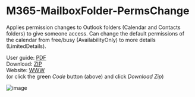 # M365-MailboxFolder-PermsChange
Applies permission changes to Outlook folders (Calendar and Contacts folders) to give someone access. Can change the default permissions of the calendar from free/busy (AvailabilityOnly) to more details (LimitedDetails).

User guide: [PDF](https://github.com/ITAutomator/M365-MailboxFolder-PermsChange/blob/main/M365MailboxFolderPermsChange%20Readme.pdf)   
Download: [ZIP](https://github.com/ITAutomator/M365MailboxFolderPermsChange/archive/refs/heads/main.zip)    
Website: [WWW](https://www.itautomator.com/M365MailboxFolderPermsChange/)   
(or click the green *Code* button (above) and click *Download Zip*)   

![image](https://github.com/user-attachments/assets/927d17bb-56c3-40e3-8340-29147e13ee2a)
